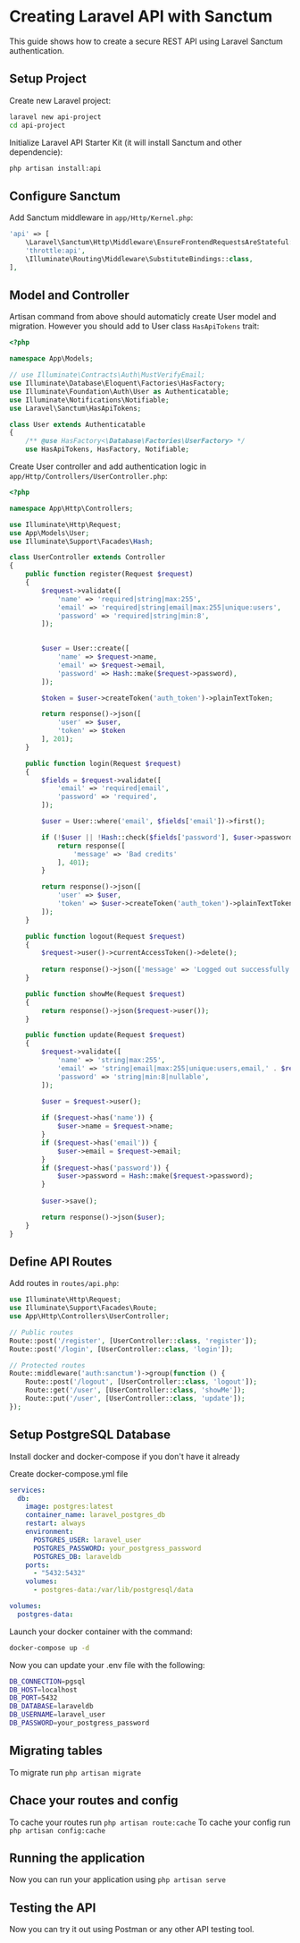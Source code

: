 # Creating Laravel API with Sanctum

This guide shows how to create a secure REST API using Laravel Sanctum authentication.

## Setup Project

Create new Laravel project:

```bash
laravel new api-project
cd api-project
```

Initialize Laravel API Starter Kit (it will install Sanctum and other dependencie):

```bash
php artisan install:api
```

## Configure Sanctum

Add Sanctum middleware in `app/Http/Kernel.php`:

```php
'api' => [
    \Laravel\Sanctum\Http\Middleware\EnsureFrontendRequestsAreStateful::class,
    'throttle:api',
    \Illuminate\Routing\Middleware\SubstituteBindings::class,
],
```

## Model and Controller
Artisan command from above should automaticly create User model and migration.
However you should add to User class `HasApiTokens` trait:
```php
<?php

namespace App\Models;

// use Illuminate\Contracts\Auth\MustVerifyEmail;
use Illuminate\Database\Eloquent\Factories\HasFactory;
use Illuminate\Foundation\Auth\User as Authenticatable;
use Illuminate\Notifications\Notifiable;
use Laravel\Sanctum\HasApiTokens;

class User extends Authenticatable
{
    /** @use HasFactory<\Database\Factories\UserFactory> */
    use HasApiTokens, HasFactory, Notifiable;
```




Create User controller and add authentication logic in `app/Http/Controllers/UserController.php`:

```php
<?php

namespace App\Http\Controllers;

use Illuminate\Http\Request;
use App\Models\User;
use Illuminate\Support\Facades\Hash;

class UserController extends Controller
{
    public function register(Request $request)
    {
        $request->validate([
            'name' => 'required|string|max:255',
            'email' => 'required|string|email|max:255|unique:users',
            'password' => 'required|string|min:8',
        ]);
        

        $user = User::create([
            'name' => $request->name,
            'email' => $request->email,
            'password' => Hash::make($request->password),
        ]);

        $token = $user->createToken('auth_token')->plainTextToken;

        return response()->json([
            'user' => $user,
            'token' => $token
        ], 201);
    }

    public function login(Request $request)
    {
        $fields = $request->validate([
            'email' => 'required|email',
            'password' => 'required',
        ]);

        $user = User::where('email', $fields['email'])->first();

        if (!$user || !Hash::check($fields['password'], $user->password)) {
            return response([
                'message' => 'Bad credits'
            ], 401);
        }

        return response()->json([
            'user' => $user,
            'token' => $user->createToken('auth_token')->plainTextToken
        ]);
    }

    public function logout(Request $request)
    {
        $request->user()->currentAccessToken()->delete();
        
        return response()->json(['message' => 'Logged out successfully']);
    }

    public function showMe(Request $request)
    {
        return response()->json($request->user());
    }

    public function update(Request $request)
    {
        $request->validate([
            'name' => 'string|max:255',
            'email' => 'string|email|max:255|unique:users,email,' . $request->user()->id,
            'password' => 'string|min:8|nullable',
        ]);

        $user = $request->user();
        
        if ($request->has('name')) {
            $user->name = $request->name;
        }
        if ($request->has('email')) {
            $user->email = $request->email;
        }
        if ($request->has('password')) {
            $user->password = Hash::make($request->password);
        }
        
        $user->save();

        return response()->json($user);
    }
}
```

## Define API Routes

Add routes in `routes/api.php`:

```php
use Illuminate\Http\Request;
use Illuminate\Support\Facades\Route;
use App\Http\Controllers\UserController;

// Public routes
Route::post('/register', [UserController::class, 'register']);
Route::post('/login', [UserController::class, 'login']);

// Protected routes
Route::middleware('auth:sanctum')->group(function () {
    Route::post('/logout', [UserController::class, 'logout']);
    Route::get('/user', [UserController::class, 'showMe']);
    Route::put('/user', [UserController::class, 'update']);
});
```

## Setup PostgreSQL Database

Install docker and docker-compose if you don't have it already

Create docker-compose.yml file

```yml
services:
  db:
    image: postgres:latest
    container_name: laravel_postgres_db
    restart: always
    environment:
      POSTGRES_USER: laravel_user
      POSTGRES_PASSWORD: your_postgress_password
      POSTGRES_DB: laraveldb
    ports:
      - "5432:5432"
    volumes:
      - postgres-data:/var/lib/postgresql/data

volumes:
  postgres-data:
```

Launch your docker container with the command:

```bash
docker-compose up -d
```

Now you can update your .env file with the following:
```bash
DB_CONNECTION=pgsql
DB_HOST=localhost
DB_PORT=5432
DB_DATABASE=laraveldb
DB_USERNAME=laravel_user
DB_PASSWORD=your_postgress_password
```
## Migrating tables
To migrate run `php artisan migrate`

## Chace your routes and config
To cache your routes run `php artisan route:cache`
To cache your config run `php artisan config:cache`

## Running the application
Now you can run your application using `php artisan serve`

## Testing the API
Now you can try it out using Postman or any other API testing tool.

